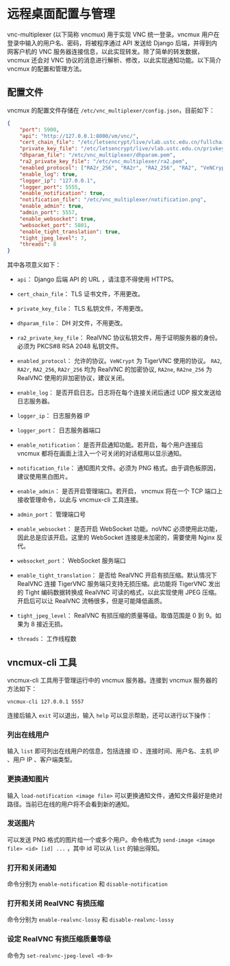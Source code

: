 # 远程桌面配置与管理

vnc-multiplexer (以下简称 vncmux) 用于实现 VNC 统一登录。vncmux 用户在登录中输入的用户名、密码，将被程序通过 API 发送给 Django 后端，并得到内网客户机的 VNC 服务器连接信息，以此实现转发。除了简单的转发数据，vncmux 还会对 VNC 协议的消息进行解析、修改，以此实现通知功能。以下简介 vncmux 的配置和管理方法。

## 配置文件

vncmux 的配置文件存储在 `/etc/vnc_multiplexer/config.json`，目前如下：

```json
{
    "port": 5900,
    "api": "http://127.0.0.1:8000/vm/vnc/",
    "cert_chain_file": "/etc/letsencrypt/live/vlab.ustc.edu.cn/fullchain.pem",
    "private_key_file": "/etc/letsencrypt/live/vlab.ustc.edu.cn/privkey.pem",
    "dhparam_file": "/etc/vnc_multiplexer/dhparam.pem",
    "ra2_private_key_file": "/etc/vnc_multiplexer/ra2.pem",
    "enabled_protocol": ["RA2r_256", "RA2r", "RA2_256", "RA2", "VeNCrypt"],
    "enable_log": true,
    "logger_ip": "127.0.0.1",
    "logger_port": 5555,
    "enable_notification": true,
    "notification_file": "/etc/vnc_multiplexer/notification.png",
    "enable_admin": true,
    "admin_port": 5557,
    "enable_websocket": true,
    "websocket_port": 5801,
    "enable_tight_translation": true,
    "tight_jpeg_level": 7,
    "threads": 8
}
```

其中各项意义如下：

* `api`： Django 后端 API 的 URL ，请注意不得使用 HTTPS。

* `cert_chain_file`： TLS 证书文件，不用更改。

* `private_key_file`： TLS 私钥文件，不用更改。

* `dhparam_file`： DH 对文件，不用更改。

* `ra2_private_key_file`： RealVNC 协议私钥文件，用于证明服务器的身份。必须为 PKCS#8 RSA 2048 私钥文件。

* `enabled_protocol`： 允许的协议。`VeNCrypt` 为 TigerVNC 使用的协议。 `RA2`, `RA2r`, `RA2_256`, `RA2r_256` 均为 RealVNC 的加密协议, `RA2ne`, `RA2ne_256` 为 RealVNC 使用的非加密协议，建议关闭。

* `enable_log`： 是否开启日志。日志将在每个连接关闭后通过 UDP 报文发送给日志服务器。

* `logger_ip`： 日志服务器 IP

* `logger_port`： 日志服务器端口

* `enable_notification`： 是否开启通知功能。若开启，每个用户连接后 vncmux 都将在画面上注入一个可关闭的对话框用以显示通知。

* `notification_file`： 通知图片文件。必须为 PNG 格式。由于调色板原因，建议使用黑白图片。

* `enable_admin`： 是否开启管理端口。若开启， vncmux 将在一个 TCP 端口上接收管理命令，以此与 vncmux-cli 工具连接。

* `admin_port`： 管理端口号

* `enable_websocket`： 是否开启 WebSocket 功能。noVNC 必须使用此功能，因此总是应该开启。这里的 WebSocket 连接是未加密的，需要使用 Nginx 反代。

* `websocket_port`： WebSocket 服务端口

* `enable_tight_translation`： 是否给 RealVNC 开启有损压缩。默认情况下 RealVNC 连接 TigerVNC 服务端只支持无损压缩。此功能将 TigerVNC 发出的 Tight 编码数据转换成 RealVNC 可读的格式，以此实现使用 JPEG 压缩。开启后可以让 RealVNC 流畅很多，但是可能降低画质。

* `tight_jpeg_level`： RealVNC 有损压缩的质量等级。取值范围是 0 到 9。如果为 8 接近无损。

* `threads`： 工作线程数

## vncmux-cli 工具

vncmux-cli 工具用于管理运行中的 vncmux 服务器。连接到 vncmux 服务器的方法如下：

```shell
vncmux-cli 127.0.0.1 5557
```

连接后输入 `exit` 可以退出，输入 `help` 可以显示帮助，还可以进行以下操作：

### 列出在线用户

输入 `list` 即可列出在线用户的信息，包括连接 ID 、连接时间、用户名、主机 IP 、用户 IP 、客户端类型。

### 更换通知图片

输入 `load-notification <image file>` 可以更换通知文件，通知文件最好是绝对路径。当前已在线的用户将不会看到新的通知。

### 发送图片

可以发送 PNG 格式的图片给一个或多个用户。命令格式为 `send-image <image file> <id> [id] ...` ，其中 id 可以从 `list` 的输出得知。

### 打开和关闭通知

命令分别为 `enable-notification` 和 `disable-notification`

### 打开和关闭 RealVNC 有损压缩

命令分别为 `enable-realvnc-lossy` 和 `disable-realvnc-lossy`

### 设定 RealVNC 有损压缩质量等级

命令为 `set-realvnc-jpeg-level <0-9>`